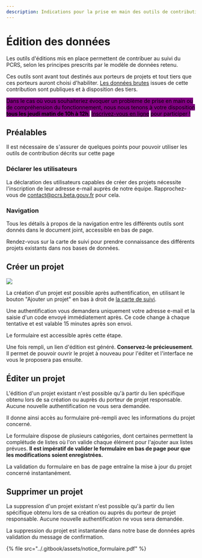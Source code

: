 ```yaml
---
description: Indications pour la prise en main des outils de contribution
---
```


# Édition des données

Les outils d'éditions mis en place permettent de contribuer au suivi du PCRS, selon les principes prescrits par le modèle de données retenu.

Ces outils sont avant tout destinés aux porteurs de projets et tout tiers que ces porteurs auront choisi d'habiliter. [Les données brutes](donnees-brutes.md) issues de cette contribution sont publiques et à disposition des tiers.

<mark style="background-color:purple;">Dans le cas où vous souhaiteriez évoquer un problème de prise en main ou de compréhension du fonctionnement, nous nous tenons à votre disposition</mark> <mark style="background-color:purple;"></mark><mark style="background-color:purple;">**tous les jeudi matin de 10h à 12h**</mark><mark style="background-color:purple;">.</mark> [<mark style="background-color:purple;">Inscrivez-vous en ligne</mark>](https://airtable.com/appYqFx9KzyHlZwtF/shrOUv71VKlKhYhug) <mark style="background-color:purple;">pour participer !</mark>

## Préalables

Il est nécessaire de s'assurer de quelques points pour pouvoir utiliser les outils de contribution décrits sur cette page

### Déclarer les utilisateurs

La déclaration des utilisateurs capables de créer des projets nécessite l'inscription de leur adresse e-mail auprès de notre équipe. Rapprochez-vous de contact@pcrs.beta.gouv.fr pour cela.

### Navigation

Tous les détails à propos de la navigation entre les différents outils sont donnés dans le document joint, accessible en bas de page.

Rendez-vous sur la carte de suivi pour prendre connaissance des différents projets existants dans nos bases de données.

## Créer un projet

![](https://lh6.googleusercontent.com/ljnEEOWL3knxaHDRYgzUVVHP6UsvPGqTxVTQKcHl_vskc06Wkrbol0EtSrGUTb9jWfAVTo9RozzYaIQ63-TMrXJ1qUkHR42ZKFF3QepfbjJZ2r3iRgSBwcRN5BvWkYZV3muYIWwWabvp-go=s2048)

La création d'un projet est possible après authentification, en utilisant le bouton "Ajouter un projet" en bas à droit de [la carte de suivi](https://pcrs.beta.gouv.fr/suivi-pcrs).

Une authentification vous demandera uniquement votre adresse e-mail et la saisie d'un code envoyé immédiatement après. Ce code change à chaque tentative et est valable 15 minutes après son envoi.

Le formulaire est accessible après cette étape.

Une fois rempli, un lien d'édition est généré. **Conservez-le précieusement**. Il permet de pouvoir ouvrir le projet à nouveau pour l'éditer et l'interface ne vous le proposera pas ensuite.

## Éditer un projet

L'édition d'un projet existant n'est possible qu'à partir du lien spécifique obtenu lors de sa création ou auprès du porteur de projet responsable. Aucune nouvelle authentification ne vous sera demandée.

Il donne ainsi accès au formulaire pré-rempli avec les informations du projet concerné.

Le formulaire dispose de plusieurs catégories, dont certaines permettent la complétude de listes où l'on valide chaque élément pour l'ajouter aux listes prévues. **Il est impératif de valider le formulaire en bas de page pour que les modifications soient enregistrées.**

La validation du formulaire en bas de page entraîne la mise à jour du projet concerné instantanément.

## Supprimer un projet

La suppression d'un projet existant n'est possible qu'à partir du lien spécifique obtenu lors de sa création ou auprès du porteur de projet responsable. Aucune nouvelle authentification ne vous sera demandée.

La suppression du projet est instantanée dans notre base de données après validation du message de confirmation.



{% file src="../.gitbook/assets/notice_formulaire.pdf" %}
